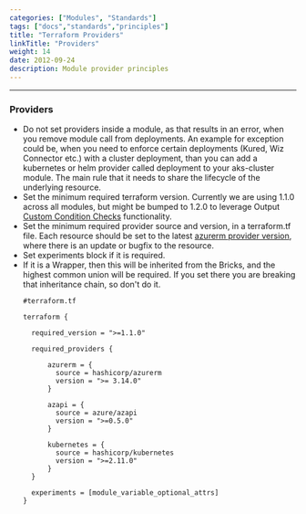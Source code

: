 ```yaml
---
categories: ["Modules", "Standards"]
tags: ["docs","standards","principles"]
title: "Terraform Providers"
linkTitle: "Providers"
weight: 14
date: 2012-09-24
description: Module provider principles
---
```

<hr>

### Providers
- Do not set providers inside a module, as that results in an error, when you remove module call from deployments. An example for exception could be, when you need to enforce certain deployments (Kured, Wiz Connector etc.) with a cluster deployment, than you can add a kubernetes or helm provider called deployment to your aks-cluster module. The main rule that it needs to share the lifecycle of the underlying resource.
- Set the minimum required terraform version. Currently we are using 1.1.0 across all modules, but might be bumped to 1.2.0 to leverage Output [Custom Condition Checks](https://www.terraform.io/language/expressions/custom-conditions#preconditions-and-postconditions) functionality.
- Set the minimum required provider source and version, in a terraform.tf file. Each resource should be set to the latest [azurerm provider version](https://github.com/hashicorp/terraform-provider-azurerm/blob/main/CHANGELOG.md), where there is an update or bugfix to the resource.
- Set experiments block if it is required.
- If it is a Wrapper, then this will be inherited from the Bricks, and the highest common union will be required. If you set there you are breaking that inheritance chain, so don't do it.
    ```hcl
    #terraform.tf

    terraform {

      required_version = ">=1.1.0"

      required_providers {

          azurerm = {
            source = hashicorp/azurerm
            version = ">= 3.14.0"
          }

          azapi = {
            source = azure/azapi
            version = ">=0.5.0"
          }

          kubernetes = {
            source = hashicorp/kubernetes
            version = ">=2.11.0"
          }
      }

      experiments = [module_variable_optional_attrs]
    }
    ```